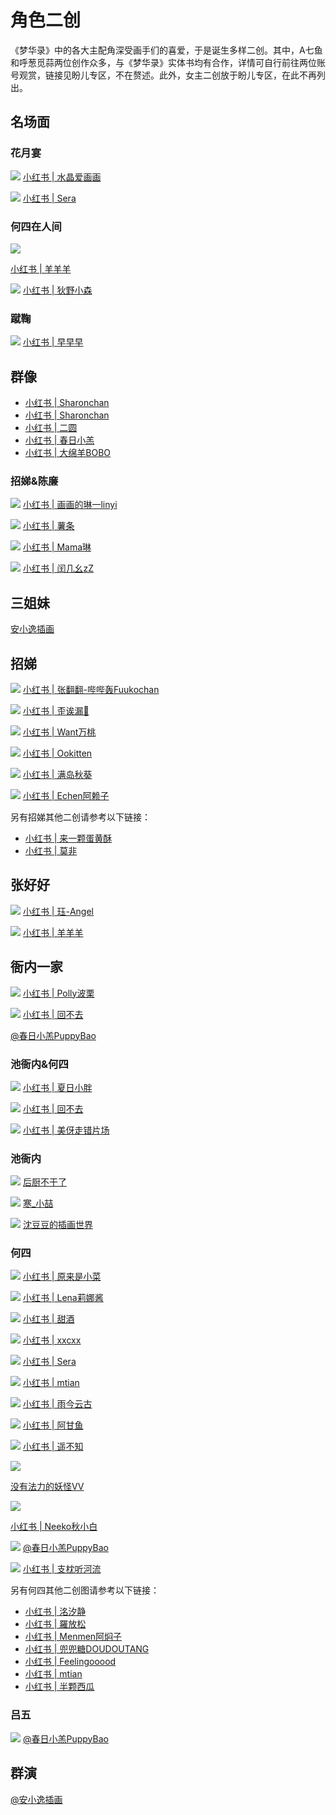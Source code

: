 # 角色二创
《梦华录》中的各大主配角深受画手们的喜爱，于是诞生多样二创。其中，A七鱼和呼葱觅蒜两位创作众多，与《梦华录》实体书均有合作，详情可自行前往两位账号观赏，链接见盼儿专区，不在赘述。此外，女主二创放于盼儿专区，在此不再列出。

## 名场面

### 花月宴

![](/image/team/role/huayueyan1-min.jpg)
 [小红书 | 水晶爱画画](http://xhslink.com/kSF2Mk)

![](/image/team/role/huayueyan2-min.jpg)
[小红书 | Sera](http://xhslink.com/QQLhNk)


### 何四在人间

![](/image/team/role/huayueyan3-min.jpg)

[小红书 | 羊羊羊](http://xhslink.com/B67gNk)

![](/image/team/role/huayueyan4-min.jpg)
[小红书 | 狄野小森](http://xhslink.com/hFa2Mk)


### 蹴鞠

![](/image/team/role/cuju-min.jpg)
[小红书 | 早早早](http://xhslink.com/bal2Mk)

## 群像

* [小红书 | Sharonchan](http://xhslink.com/lY5hNk)
* [小红书 | Sharonchan](http://xhslink.com/escjNk)
* [小红书 | 二圆](http://xhslink.com/l6MmNk)
* [小红书 | 春日小羔](https://m.weibo.cn/6691230486/4787154490753583)
* [小红书 | 大绵羊BOBO](https://m.weibo.cn/1723261380/4779845777359120)


### 招娣&陈廉

![](/image/team/role/zhaodichenlian3-min.jpg)
[小红书 | 画画的琳一linyi](http://xhslink.com/VsEmNk)

![](/image/team/role/zhaodichenlian1-min.jpg)
[小红书 | 薯条](http://xhslink.com/DdJmNk)

![](/image/team/role/zhaodichenlian2-min.jpg)
[小红书 | Mama琳](http://xhslink.com/vFgoNk)

![](/image/team/role/zhaodichenlian4-min.jpg)
[小红书 | 闰几幺zZ](http://xhslink.com/FkeoNk)


## 三姐妹

[安小逸插画](https://m.weibo.cn/1809723895/4781743020180699)


## 招娣

![](/image/team/role/zhaodi1-min.jpg)
[小红书 | 张翻翻-哔哔轰Fuukochan](http://xhslink.com/gkHmNk)

![](/image/team/role/zhaodi2-min.jpg)
[小红书 | 歪诶漏🐽](http://xhslink.com/VuKmNk)


![](/image/team/role/zhaodi3-min.jpg)
[小红书 | Want万桃](http://xhslink.com/YfFmNk)


![](/image/team/role/zhaodi4-min.jpg)
[小红书 | Ookitten](http://xhslink.com/0OGmNk)


![](/image/team/role/zhaodi5-min.jpg)
[小红书 | 满岛秋葵](http://xhslink.com/lqFmNk)


![](/image/team/role/zhaodi6-min.jpg)
[小红书 | Echen阿赖子](http://xhslink.com/VVBmNk)


另有招娣其他二创请参考以下链接：

* [小红书 | 来一颗蛋黄酥](http://xhslink.com/aqDmNk)
* [小红书 | 莫非](http://xhslink.com/b0BmNk)

## 张好好

![](/image/team/role/zhanghaohao1-min.jpg)
[小红书 | 珏-Angel](http://xhslink.com/2pBmNk)


![](/image/team/role/zhanghaohao-min.jpg)
[小红书 | 羊羊羊](http://xhslink.com/GbJmNk)



## 衙内一家

![](/image/team/role/hesiyanei-min.jpg)
[小红书 | Polly波栗](http://xhslink.com/DUfuNk)


![](/image/team/role/hesiyanei2-min.jpg)
[小红书 | 回不去](http://xhslink.com/3RlpNk)


[@春日小羔PuppyBao](https://m.weibo.cn/6691230486/4785808425095678)


### 池衙内&何四

![](/image/team/role/hesiyanei3-min.jpg)
[小红书 | 夏日小胖](http://xhslink.com/BLWhNk)


![](/image/team/role/hesiyanei1-min.jpg)
[小红书 | 回不去](http://xhslink.com/pg4hNk)


![](/image/team/role/hesiyanei4-min.jpg)
[小红书 | 美伢走错片场](http://xhslink.com/sYI2Mk)


### 池衙内

![](/image/team/role/yanei1-min.jpg)
[后厨不干了](https://m.weibo.cn/5481320261/4805420181621703)


![](/image/team/role/yanei2-min.jpg)
[寒_小喆](https://m.weibo.cn/3026106844/4819152001567319)


![](/image/team/role/yanei3-min.jpg)
[沈豆豆的插画世界](http://xhslink.com/LDJpNk)


### 何四

![](/image/team/role/hesi1-min.jpg)
[小红书 | 原来是小菜](http://xhslink.com/2uOgNk)


![](/image/team/role/hesi2-min.jpg)
[小红书 | Lena莉娜酱](http://xhslink.com/xn1gNk)


![](/image/team/role/hesi3-min.jpg)
[小红书 | 甜酒](http://xhslink.com/SR4gNk)


![](/image/team/role/hesi4-min.jpg)
[小红书 | xxcxx](http://xhslink.com/k2QhNk)


![](/image/team/role/hesi5-min.jpg)
[小红书 | Sera](http://xhslink.com/QQLhNk)


![](/image/team/role/hesi6-min.jpg)
[小红书 | mtian](http://xhslink.com/fEBhNk)


![](/image/team/role/hesi9-min.jpg)
[小红书 | 雨今云古](http://xhslink.com/H7bjNk)

![](/image/team/role/hesi12-min.jpg)
[小红书 | 阿甘鱼](http://xhslink.com/Zgo2Mk)


![](/image/team/role/hesi13-min.jpg)
[小红书 | 遥不知](http://xhslink.com/xcz2Mk)


![](/image/team/role/hesi11-min.jpg)

[没有法力的妖怪VV](http://xhslink.com/rZruNk)


![](/image/team/role/hesi14-min.jpg)

[小红书 | Neeko秋小白 ](http://xhslink.com/fbO2Mk)


![](/image/team/role/hesi15-min.jpg)
[@春日小羔PuppyBao](https://m.weibo.cn/6691230486/4786182947342018)


![](/image/team/role/hesi16-min.jpg)
[小红书 | 支枕听河流](http://xhslink.com/lSljNk)


另有何四其他二创图请参考以下链接：

* [小红书 | 洺汐静](http://xhslink.com/aOk2Mk)
* [小红书 | 羅放松](http://xhslink.com/gKshNk)
* [小红书 | Menmen阿焖子](http://xhslink.com/AxAiNk)
* [小红书 | 兜兜糖DOUDOUTANG](http://xhslink.com/uC51Mk)
* [小红书 | Feelingooood](http://xhslink.com/08h2Mk)
* [小红书 | mtian](http://xhslink.com/P0hhNk)
* [小红书 | 半颗西瓜](http://xhslink.com/SmTiNk)

### 吕五

![](/image/team/role/lvwu-min.jpg)
[@春日小羔PuppyBao](https://m.weibo.cn/6691230486/4794027486744843)


## 群演

[@安小逸插画](https://m.weibo.cn/1809723895/4777453702616385)


